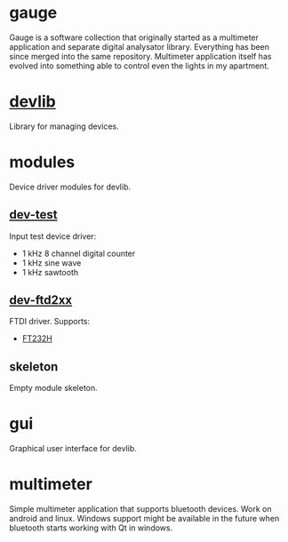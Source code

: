 # gauge
Gauge is a software collection that originally started as a multimeter application
and separate digital analysator library. Everything has been since merged into
the same repository. Multimeter application itself has evolved into something able
to control even the lights in my apartment.

# [devlib](devlib)
Library for managing devices.

# modules
Device driver modules for devlib.

## [dev-test](modules/dev-test)
Input test device driver:
* 1 kHz 8 channel digital counter
* 1 kHz sine wave
* 1 kHz sawtooth 

## [dev-ftd2xx](modules/dev-ftd2xx)
FTDI driver.
Supports:
* [FT232H](http://www.ftdichip.com/Products/ICs/FT232H.htm)

## skeleton
Empty module skeleton.

# gui
Graphical user interface for devlib.

# multimeter
Simple multimeter application that supports bluetooth devices. Work on android and linux.
Windows support might be available in the future when bluetooth starts working with Qt in windows.
